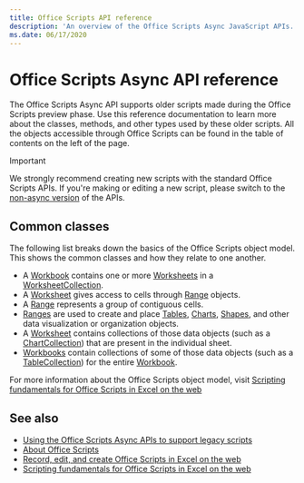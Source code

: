 ```yaml
---
title: Office Scripts API reference 
description: 'An overview of the Office Scripts Async JavaScript APIs.'
ms.date: 06/17/2020
---
```


# Office Scripts Async API reference

The Office Scripts Async API supports older scripts made during the Office Scripts preview phase. Use this reference documentation to learn more about the classes, methods, and other types used by these older scripts. All the objects accessible through Office Scripts can be found in the table of contents on the left of the page.

> [!IMPORTANT]
> We strongly recommend creating new scripts with the standard Office Scripts APIs. If you're making or editing a new script, please switch to the [non-async version](?view=office-scripts) of the APIs.

## Common classes

The following list breaks down the basics of the Office Scripts object model. This shows the common classes and how they relate to one another.

- A [Workbook](/javascript/api/office-scripts/excel/excelscript.workbook) contains one or more [Worksheets](/javascript/api/office-scripts/excel/excelscript.worksheet) in a [WorksheetCollection](/javascript/api/office-scripts/excel/excelscript.worksheetcollection).
- A [Worksheet](/javascript/api/office-scripts/excel/excelscript.worksheet) gives access to cells through [Range](/javascript/api/office-scripts/excel/excelscript.range) objects.
- A [Range](/javascript/api/office-scripts/excel/excelscript.range) represents a group of contiguous cells.
- [Ranges](/javascript/api/office-scripts/excel/excelscript.range) are used to create and place [Tables](/javascript/api/office-scripts/excel/excelscript.table), [Charts](/javascript/api/office-scripts/excel/excelscript.chart), [Shapes](/javascript/api/office-scripts/excel/excelscript.shape), and other data visualization or organization objects.
- A [Worksheet](/javascript/api/office-scripts/excel/excelscript.worksheet) contains collections of those data objects (such as a [ChartCollection](/javascript/api/office-scripts/excel/excelscript.chartcollection)) that are present in the individual sheet.
- [Workbooks](/javascript/api/office-scripts/excel/excelscript.workbook) contain collections of some of those data objects (such as a [TableCollection](/javascript/api/office-scripts/excel/excelscript.tablecollection)) for the entire [Workbook](/javascript/api/office-scripts/excel/excelscript.workbook).

For more information about the Office Scripts object model, visit [Scripting fundamentals for Office Scripts in Excel on the web](/office/dev/scripts/develop/scripting-fundamentals)

## See also

- [Using the Office Scripts Async APIs to support legacy scripts](/office/dev/scripts/develop/excel-async-model)
- [About Office Scripts](/office/dev/scripts/overview/excel)
- [Record, edit, and create Office Scripts in Excel on the web](/office/dev/scripts/tutorials/excel-tutorial)
- [Scripting fundamentals for Office Scripts in Excel on the web](/office/dev/scripts/develop/scripting-fundamentals)
